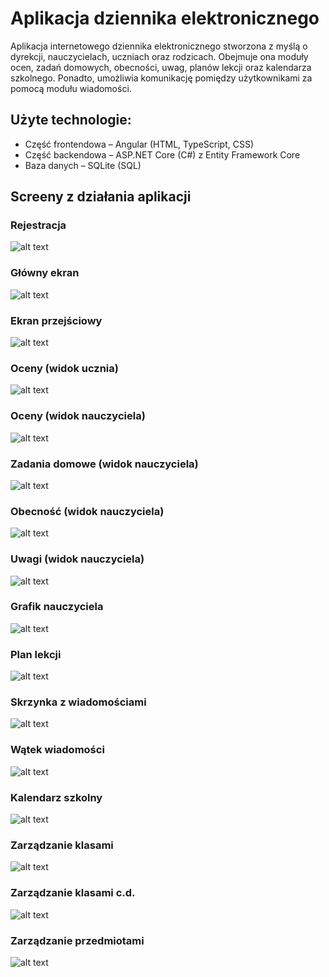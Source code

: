 
# Aplikacja dziennika elektronicznego
Aplikacja internetowego dziennika elektronicznego stworzona z myślą o dyrekcji, nauczycielach, uczniach oraz rodzicach.
Obejmuje ona moduły ocen, zadań domowych, obecności, uwag, planów lekcji oraz kalendarza szkolnego. Ponadto, umożliwia komunikację pomiędzy użytkownikami za pomocą modułu wiadomości.

## Użyte technologie:
- Część frontendowa – Angular (HTML, TypeScript, CSS)
- Część backendowa – ASP.NET Core (C#) z Entity Framework Core
- Baza danych – SQLite (SQL)

## Screeny z działania aplikacji
### Rejestracja
![alt text](https://github.com/Miki121233/DigitalSchoolDiary/blob/master/screenshots/registration.png)
### Główny ekran
![alt text](https://github.com/Miki121233/DigitalSchoolDiary/blob/master/screenshots/mainScreen.png)
### Ekran przejściowy
![alt text](https://github.com/Miki121233/DigitalSchoolDiary/blob/master/screenshots/switchScreen.png)
### Oceny (widok ucznia)
![alt text](https://github.com/Miki121233/DigitalSchoolDiary/blob/master/screenshots/userGrades.png)
### Oceny (widok nauczyciela)
![alt text](https://github.com/Miki121233/DigitalSchoolDiary/blob/master/screenshots/teacherGrades.png)
### Zadania domowe (widok nauczyciela)
![alt text](https://github.com/Miki121233/DigitalSchoolDiary/blob/master/screenshots/teacherHomeworks.png)
### Obecność (widok nauczyciela)
![alt text](https://github.com/Miki121233/DigitalSchoolDiary/blob/master/screenshots/teacherAttendances.png)
### Uwagi (widok nauczyciela)
![alt text](https://github.com/Miki121233/DigitalSchoolDiary/blob/master/screenshots/teacherNotes.png)
### Grafik nauczyciela
![alt text](https://github.com/Miki121233/DigitalSchoolDiary/blob/master/screenshots/teacherPlan.png)
### Plan lekcji
![alt text](https://github.com/Miki121233/DigitalSchoolDiary/blob/master/screenshots/studentPlan.png)
### Skrzynka z wiadomościami
![alt text](https://github.com/Miki121233/DigitalSchoolDiary/blob/master/screenshots/messageBox.png)
### Wątek wiadomości
![alt text](https://github.com/Miki121233/DigitalSchoolDiary/blob/master/screenshots/messageThread.png)
### Kalendarz szkolny
![alt text](https://github.com/Miki121233/DigitalSchoolDiary/blob/master/screenshots/schoolCalendar.png)
### Zarządzanie klasami
![alt text](https://github.com/Miki121233/DigitalSchoolDiary/blob/master/screenshots/classManagement.png)
### Zarządzanie klasami c.d.
![alt text](https://github.com/Miki121233/DigitalSchoolDiary/blob/master/screenshots/classManagement2.png)
### Zarządzanie przedmiotami
![alt text](https://github.com/Miki121233/DigitalSchoolDiary/blob/master/screenshots/subjectManagement.png)
